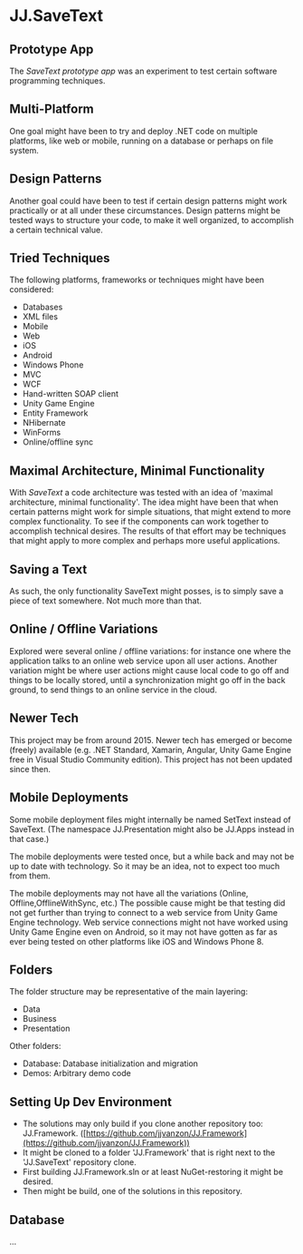 JJ.SaveText
===========

Prototype App
-------------

The *SaveText prototype app* was an experiment to test certain software programming techniques.

Multi-Platform
--------------

One goal might have been to try and deploy .NET code on multiple platforms, like web or mobile, running on a database or perhaps on file system.

Design Patterns
---------------

Another goal could have been to test if certain design patterns might work practically or at all under these circumstances. Design patterns might be tested ways to structure your code, to make it well organized, to accomplish a certain technical value.

Tried Techniques
----------------

The following platforms, frameworks or techniques might have been considered:

- Databases
- XML files
- Mobile
- Web
- iOS
- Android
- Windows Phone
- MVC
- WCF
- Hand-written SOAP client
- Unity Game Engine
- Entity Framework
- NHibernate
- WinForms
- Online/offline sync

Maximal Architecture, Minimal Functionality
-------------------------------------------

With *SaveText* a code architecture was tested with an idea of 'maximal architecture, minimal functionality'. The idea might have been that when certain patterns might work for simple situations, that might extend to more complex functionality. To see if the components can work together to accomplish technical desires. The results of that effort may be techniques that might apply to more complex and perhaps more useful applications.

Saving a Text
-------------

As such, the only functionality SaveText might posses, is to simply save a piece of text somewhere. Not much more than that.

Online / Offline Variations
---------------------------

Explored were several online / offline variations: for instance one where the application talks to an online web service upon all user actions. Another variation might be where user actions might cause local code to go off and things to be locally stored, until a synchronization might go off in the back ground, to send things to an online service in the cloud.

Newer Tech
----------

This project may be from around 2015. Newer tech has emerged or become (freely) available (e.g. .NET Standard, Xamarin, Angular, Unity Game Engine free in Visual Studio Community edition). This project has not been updated since then.

Mobile Deployments
------------------

Some mobile deployment files might internally be named SetText instead of SaveText. (The namespace JJ.Presentation might also be JJ.Apps instead in that case.)

The mobile deployments were tested once, but a while back and may not be up to date with technology. So it may be an idea, not to expect too much from them.

The mobile deployments may not have all the variations (Online, Offline,OfflineWithSync, etc.) The possible cause might be that testing did not get further than trying to connect to a web service from Unity Game Engine technology. Web service connections might not have worked using Unity Game Engine even on Android, so it may not have gotten as far as ever being tested on other platforms like iOS and Windows Phone 8.

Folders
-------

The folder structure may be representative of the main layering:

- Data
- Business
- Presentation

Other folders:

- Database: Database initialization and migration
- Demos: Arbitrary demo code

Setting Up Dev Environment
--------------------------

- The solutions may only build if you clone another repository too: JJ.Framework. ([https://github.com/jjvanzon/JJ.Framework](https://github.com/jjvanzon/JJ.Framework))
- It might be cloned  to a folder 'JJ.Framework' that is right next to the 'JJ.SaveText' repository clone.
- First building JJ.Framework.sln or at least NuGet-restoring it might be desired.
- Then might be build, one of the solutions in this repository.

Database
--------

...